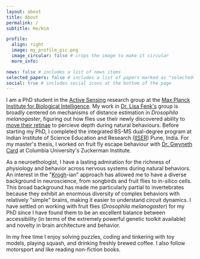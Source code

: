 ```yaml
---
layout: about
title: About
permalink: /
subtitle: He/Him

profile:
  align: right
  image: my_profile_pic.png
  image_circular: false # crops the image to make it circular
  more_info:

news: false # includes a list of news items
selected_papers: false # includes a list of papers marked as "selected={true}"
social: true # includes social icons at the bottom of the page
---
```


I am a PhD student in the [Active Sensing](https://www.bi.mpg.de/fenk) research group at the [Max Planck Institute for Biological Intelligence](https://www.bi.mpg.de/en). My work in [Dr. Lisa Fenk's](https://www.bi.mpg.de/2401722/fenk-page.html) group is broadly centered on mechanisms of distance estimation in _Drosophila melanogaster_, figuring out how flies use their newly discovered ability to [move their retinae](https://www.nature.com/articles/s41586-022-05317-5) to percieve depth during natural behaviours. Before starting my PhD, I completed the integrated BS-MS dual-degree program at Indian Institute of Science Education and Research ([IISER](https://www.iiserpune.ac.in/)) Pune, India. For my master's thesis, I worked on fruit fly escape behaviour with [Dr. Gwyneth Card](https://zuckermaninstitute.columbia.edu/gwyneth-card-phd) at Columbia University's Zuckerman Institute.

As a neuroethologist, I have a lasting admiration for the richness of physiology and behavior across nervous systems during natural behaviors. An interest in the "[Krogh](https://en.wikipedia.org/wiki/Krogh%27s_principle)-ian" approach has allowed me to have a diverse background in neuroscience, from songbirds and fruit flies to in-silico cells. This broad background has made me particularly partial to invertebrates because they exhibit an enormous diversity of complex behaviors with relatively "simple" brains, making it easier to understand circuit dynamics. I have settled on working with fruit flies (_Drosophila melanogaster_) for my PhD since I have found them to be an excellent balance between accessibility (in terms of the extremely powerful genetic toolkit available) and novelty in brain architecture and behavior.

In my free time I enjoy solving puzzles, coding and tinkering with toy models, playing squash, and drinking freshly brewed coffee. I also follow motorsport and like reading non-fiction books.